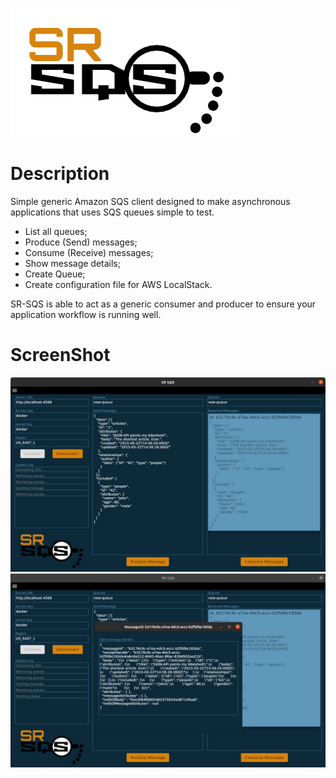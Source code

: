 ![alt text](https://raw.githubusercontent.com/MDalfre/sr-sqs/master/.github/images/logo.png)

# Description

Simple generic Amazon SQS client designed to make asynchronous applications that uses SQS queues simple to test.

- List all queues;
- Produce (Send) messages;
- Consume (Receive) messages;
- Show message details;
- Create Queue;
- Create configuration file for AWS LocalStack.

SR-SQS is able to act as a generic consumer and producer to ensure your application workflow is running well.

# ScreenShot

![alt text](https://raw.githubusercontent.com/MDalfre/sr-sqs/master/.github/images/prtsc1.jpeg)
![alt text](https://raw.githubusercontent.com/MDalfre/sr-sqs/master/.github/images/prtsc2.jpeg)

